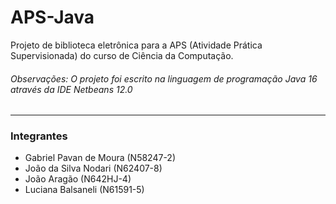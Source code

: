 # APS-Java
Projeto de biblioteca eletrônica para a APS (Atividade Prática Supervisionada) do curso de Ciência da Computação.

###### Observações: O projeto foi escrito na linguagem de programação Java 16 através da IDE Netbeans 12.0

___

### Integrantes
- Gabriel Pavan de Moura    (N58247-2)
- João da Silva Nodari      (N62407-8)
- João Aragão               (N642HJ-4)
- Luciana Balsaneli         (N61591-5)

